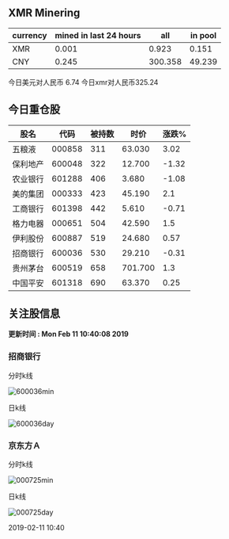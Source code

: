 ## XMR Minering

|currency|mined in last 24 hours|all|in pool|
|---|---|---|---|
|XMR|0.001|0.923|0.151|
|CNY|0.245|300.358|49.239|

今日美元对人民币 6.74	今日xmr对人民币325.24


## 今日重仓股 

|股名|代码|被持数|时价|涨跌%|
|---|---|---|---|---|
|五粮液|000858|311|63.030|3.02|
|保利地产|600048|322|12.700|-1.32|
|农业银行|601288|406|3.680|-1.08|
|美的集团|000333|423|45.190|2.1|
|工商银行|601398|442|5.610|-0.71|
|格力电器|000651|504|42.590|1.5|
|伊利股份|600887|519|24.680|0.57|
|招商银行|600036|530|29.210|-0.31|
|贵州茅台|600519|658|701.700|1.3|
|中国平安|601318|690|63.370|0.25|

## 关注股信息
**更新时间 : Mon Feb 11 10:40:08 2019**
### 招商银行 
分时k线

![600036min](http://image.sinajs.cn/newchart/min/n/sh600036.gif)

日k线

![600036day](http://image.sinajs.cn/newchart/daily/n/sh600036.gif)

### 京东方Ａ 
分时k线

![000725min](http://image.sinajs.cn/newchart/min/n/sz000725.gif)

日k线

![000725day](http://image.sinajs.cn/newchart/daily/n/sz000725.gif)

2019-02-11 10:40